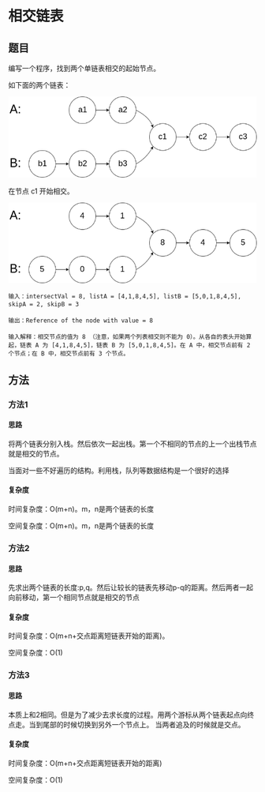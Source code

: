 # 相交链表

## 题目

编写一个程序，找到两个单链表相交的起始节点。


如下面的两个链表：

![图片](./160_statement.png)


在节点 c1 开始相交。


![图片](./160_example_1.png)


```
输入：intersectVal = 8, listA = [4,1,8,4,5], listB = [5,0,1,8,4,5], skipA = 2, skipB = 3

输出：Reference of the node with value = 8

输入解释：相交节点的值为 8 （注意，如果两个列表相交则不能为 0）。从各自的表头开始算起，链表 A 为 [4,1,8,4,5]，链表 B 为 [5,0,1,8,4,5]。在 A 中，相交节点前有 2 个节点；在 B 中，相交节点前有 3 个节点。
```

## 方法

### 方法1

#### 思路

将两个链表分别入栈。然后依次一起出栈。第一个不相同的节点的上一个出栈节点就是相交的节点。

当面对一些不好遍历的结构。利用栈，队列等数据结构是一个很好的选择

#### 复杂度

时间复杂度：O(m+n)。m，n是两个链表的长度

空间复杂度：O(m+n)。m，n是两个链表的长度

### 方法2

#### 思路

先求出两个链表的长度:p,q。然后让较长的链表先移动p-q的距离。然后两者一起向前移动，第一个相同节点就是相交的节点

#### 复杂度

时间复杂度：O(m+n+交点距离短链表开始的距离)。

空间复杂度：O(1)

### 方法3

#### 思路

本质上和2相同。但是为了减少去求长度的过程。用两个游标从两个链表起点向终点走。当到尾部的时候切换到另外一个节点上。
当两者追及的时候就是交点。

#### 复杂度

时间复杂度：O(m+n+交点距离短链表开始的距离)

空间复杂度：O(1)
